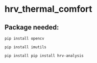 # hrv_thermal_comfort

## Package needed:

```
pip install opencv
```

```
pip install imutils
```

```
pip install pip install hrv-analysis
```
